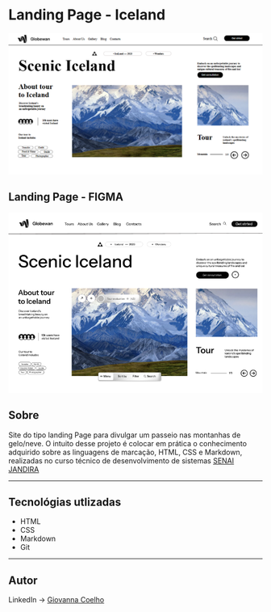 # Landing Page - Iceland
![](./img/screenshot.png)

## Landing Page - FIGMA
![](./img/figma.png)

## Sobre
Site do tipo landing Page para divulgar um passeio nas montanhas de gelo/neve. O intuito desse projeto é colocar em prática o conhecimento adquirido sobre as linguagens de marcação, HTML, CSS e Markdown, realizadas no curso técnico de desenvolvimento de sistemas [SENAI JANDIRA](https://sp.senai.br/unidade/jandira/) 
___

## Tecnológias utlizadas
- HTML
- CSS
- Markdown
- Git
___
## Autor
LinkedIn -> [Giovanna Coelho](https://www.linkedin.com/in/giovanna-gilio-479505327/)
